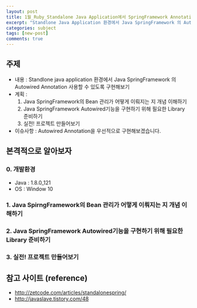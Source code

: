 ```yaml
---
layout: post
title: 1월_Ruby_Standalone Java Application에서 SpringFramework Annotation 적용해서 사용해보기
excerpt: "Standlone Java Application 환경에서 Java SpringFramework 의 Autowired Annotation 사용할 수 있도록 구현해보기"
categories: subject
tags: [new-post]
comments: true
---
```

## 주제
- 내용 : Standlone java application 환경에서 Java SpringFramework 의 Autowired Annotation 사용할 수 있도록 구현해보기
- 계획 : 
  1. Java SpringFramework의 Bean 관리가 어떻게 이뤄지는 지 개념 이해하기
  2. Java SpringFramework Autowired기능을 구현하기 위해 필요한 Library 준비하기
  3. 실전! 프로젝트 만들어보기 
- 이슈사항 : Autowired Annotation을 우선적으로 구현해보겠습니다.

## 본격적으로 알아보자

### 0. 개발환경
- Java : 1.8.0_121
- OS : Window 10

### 1. Java SpirngFramework의 Bean 관리가 어떻게 이뤄지는 지 개념 이해하기

### 2. Java SpringFramework Autowired기능을 구현하기 위해 필요한 Library 준비하기

### 3. 실전! 프로젝트 만들어보기


## 참고 사이트 (reference)
- http://zetcode.com/articles/standalonespring/
- http://javaslave.tistory.com/48
